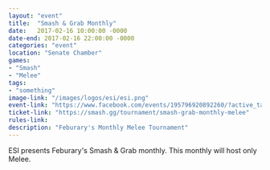 ```yaml
---
layout: "event"
title:  "Smash & Grab Monthly"
date:   2017-02-16 10:00:00 -0000
date-end: 2017-02-16 22:00:00 -0000
categories: "event"
location: "Senate Chamber"
games:
- "Smash"
- "Melee"
tags:
- "something"
image-link: "/images/logos/esi/esi.png"
event-link: "https://www.facebook.com/events/195796920892260/?active_tab=about"
ticket-link: "https://smash.gg/tournament/smash-grab-monthly-melee"
rules-link: 
description: "Feburary's Monthly Melee Tournament"
---
```


ESI presents Feburary's Smash & Grab monthly.  This monthly will host only Melee.